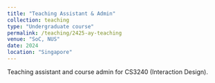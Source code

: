 ```yaml
---
title: "Teaching Assistant & Admin"
collection: teaching
type: "Undergraduate course"
permalink: /teaching/2425-ay-teaching
venue: "SoC, NUS"
date: 2024
location: "Singapore"
---
```


Teaching assistant and course admin for CS3240 (Interaction Design).
